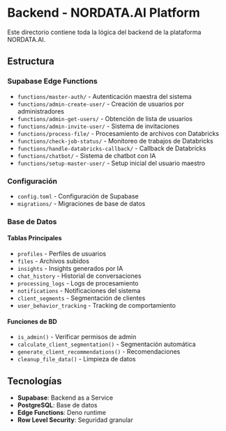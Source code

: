 
# Backend - NORDATA.AI Platform

Este directorio contiene toda la lógica del backend de la plataforma NORDATA.AI.

## Estructura

### Supabase Edge Functions
- `functions/master-auth/` - Autenticación maestra del sistema
- `functions/admin-create-user/` - Creación de usuarios por administradores
- `functions/admin-get-users/` - Obtención de lista de usuarios
- `functions/admin-invite-user/` - Sistema de invitaciones
- `functions/process-file/` - Procesamiento de archivos con Databricks
- `functions/check-job-status/` - Monitoreo de trabajos de Databricks
- `functions/handle-databricks-callback/` - Callback de Databricks
- `functions/chatbot/` - Sistema de chatbot con IA
- `functions/setup-master-user/` - Setup inicial del usuario maestro

### Configuración
- `config.toml` - Configuración de Supabase
- `migrations/` - Migraciones de base de datos

### Base de Datos

#### Tablas Principales
- `profiles` - Perfiles de usuarios
- `files` - Archivos subidos
- `insights` - Insights generados por IA
- `chat_history` - Historial de conversaciones
- `processing_logs` - Logs de procesamiento
- `notifications` - Notificaciones del sistema
- `client_segments` - Segmentación de clientes
- `user_behavior_tracking` - Tracking de comportamiento

#### Funciones de BD
- `is_admin()` - Verificar permisos de admin
- `calculate_client_segmentation()` - Segmentación automática
- `generate_client_recommendations()` - Recomendaciones
- `cleanup_file_data()` - Limpieza de datos

## Tecnologías
- **Supabase**: Backend as a Service
- **PostgreSQL**: Base de datos
- **Edge Functions**: Deno runtime
- **Row Level Security**: Seguridad granular
